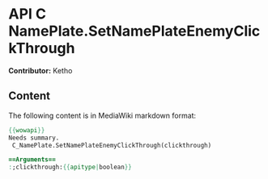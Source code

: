 # API C NamePlate.SetNamePlateEnemyClickThrough

**Contributor:** Ketho

## Content

The following content is in MediaWiki markdown format:

```mediawiki
{{wowapi}}
Needs summary.
 C_NamePlate.SetNamePlateEnemyClickThrough(clickthrough)

==Arguments==
:;clickthrough:{{apitype|boolean}}
```